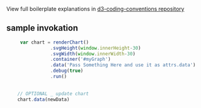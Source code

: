 
View full boilerplate explanations in  [d3-coding-conventions repository](https://github.com/bumbeishvili/d3-coding-conventions#boilerplate-explanations)

## sample invokation
```javascript
     var chart = renderChart()
                .svgHeight(window.innerHeight-30)
                .svgWidth(window.innerWidth-30)
                .container('#myGraph')
                .data('Pass Something Here and use it as attrs.data')
                .debug(true)
                .run()
    
    
    // OPTIONAL _ update chart
    chart.data(newData)
  

```

